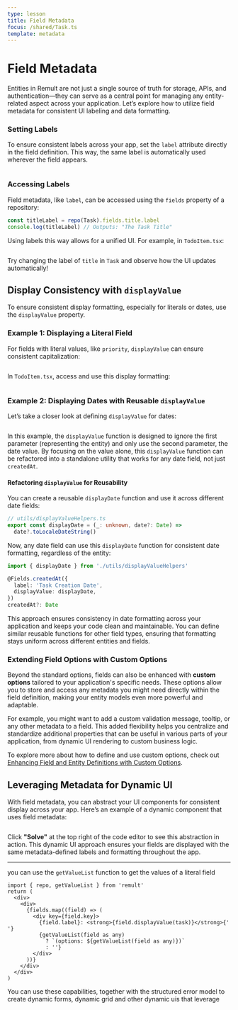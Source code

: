```yaml
---
type: lesson
title: Field Metadata
focus: /shared/Task.ts
template: metadata
---
```


# Field Metadata

Entities in Remult are not just a single source of truth for storage, APIs, and authentication—they can serve as a central point for managing any entity-related aspect across your application. Let’s explore how to utilize field metadata for consistent UI labeling and data formatting.

### Setting Labels

To ensure consistent labels across your app, set the `label` attribute directly in the field definition. This way, the same label is automatically used wherever the field appears.

```file:/shared/Task.ts title="shared/Task.ts" collapse={1-6,16-100} add={12}

```

### Accessing Labels

Field metadata, like `label`, can be accessed using the `fields` property of a repository:

```typescript
const titleLabel = repo(Task).fields.title.label
console.log(titleLabel) // Outputs: "The Task Title"
```

Using labels this way allows for a unified UI. For example, in `TodoItem.tsx`:

```file:/frontend/TodoItem.tsx title="frontend/TodoItem.tsx" collapse={15-100} add={6,13}

```

Try changing the label of `title` in `Task` and observe how the UI updates automatically!

## Display Consistency with `displayValue`

To ensure consistent display formatting, especially for literals or dates, use the `displayValue` property.

### Example 1: Displaying a Literal Field

For fields with literal values, like `priority`, `displayValue` can ensure consistent capitalization:

```file:/shared/Task.ts title="shared/Task.ts" collapse={1-6,8-14,23-100} add={18-19}

```

In `TodoItem.tsx`, access and use this display formatting:

```file:/frontend/TodoItem.tsx title="frontend/TodoItem.tsx" collapse={1-14,19-100} add={17}

```

### Example 2: Displaying Dates with Reusable `displayValue`

Let’s take a closer look at defining `displayValue` for dates:

```file:/shared/Task.ts title="shared/Task.ts" collapse={1-6,8-25} add={28}

```

In this example, the `displayValue` function is designed to ignore the first parameter (representing the entity) and only use the second parameter, the date value. By focusing on the value alone, this `displayValue` function can be refactored into a standalone utility that works for any date field, not just `createdAt`.

#### Refactoring `displayValue` for Reusability

You can create a reusable `displayDate` function and use it across different date fields:

```typescript
// utils/displayValueHelpers.ts
export const displayDate = (_: unknown, date?: Date) =>
  date?.toLocaleDateString()
```

Now, any date field can use this `displayDate` function for consistent date formatting, regardless of the entity:

```typescript
import { displayDate } from './utils/displayValueHelpers'

@Fields.createdAt({
  label: 'Task Creation Date',
  displayValue: displayDate,
})
createdAt?: Date
```

This approach ensures consistency in date formatting across your application and keeps your code clean and maintainable. You can define similar reusable functions for other field types, ensuring that formatting stays uniform across different entities and fields.

### Extending Field Options with Custom Options

Beyond the standard options, fields can also be enhanced with **custom options** tailored to your application's specific needs. These options allow you to store and access any metadata you might need directly within the field definition, making your entity models even more powerful and adaptable.

For example, you might want to add a custom validation message, tooltip, or any other metadata to a field. This added flexibility helps you centralize and standardize additional properties that can be useful in various parts of your application, from dynamic UI rendering to custom business logic.

To explore more about how to define and use custom options, check out [Enhancing Field and Entity Definitions with Custom Options](https://remult.dev/docs/custom-options#enhancing-field-and-entity-definitions-with-custom-options).

## Leveraging Metadata for Dynamic UI

With field metadata, you can abstract your UI components for consistent display across your app. Here’s an example of a dynamic component that uses field metadata:

```solution:/frontend/TodoItem.tsx title="frontend/TodoItem.tsx" add={6-10,14-19}

```

Click **"Solve"** at the top right of the code editor to see this abstraction in action. This dynamic UI approach ensures your fields are displayed with the same metadata-defined labels and formatting throughout the app.

---

you can use the `getValueList` function to get the values of a literal field

```tsx add=", getValueList" add={8-10}
import { repo, getValueList } from 'remult'
return (
  <div>
    <div>
      {fields.map((field) => (
        <div key={field.key}>
          {field.label}: <strong>{field.displayValue(task)}</strong>{' '}
          {getValueList(field as any)
            ? `(options: ${getValueList(field as any)})`
            : ''}
        </div>
      ))}
    </div>
  </div>
)
```

You can use these capabilities, together with the structured error model to create dynamic forms, dynamic grid and other dynamic uis that leverage
